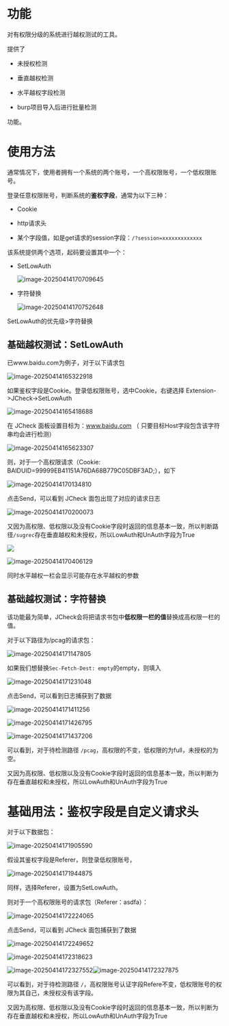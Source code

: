 # 功能

对有权限分级的系统进行越权测试的工具。

提供了

- 未授权检测

- 垂直越权检测
- 水平越权字段检测
- burp项目导入后进行批量检测

功能。



# 使用方法

通常情况下，使用者拥有一个系统的两个账号，一个高权限账号，一个低权限账号。

登录任意权限账号，判断系统的**鉴权字段**，通常为以下三种：

- Cookie
- http请求头

- 某个字段值，如是get请求的session字段：`/?session=xxxxxxxxxxxxx`

该系统提供两个选项，起码要设置其中一个：

- SetLowAuth

  ![image-20250414170709645](README.assets/image-20250414170709645.png)

- 字符替换

  ![image-20250414170752648](README.assets/image-20250414170752648.png)

SetLowAuth的优先级>字符替换

## 基础越权测试：SetLowAuth

已www.baidu.com为例子，对于以下请求包

![image-20250414165322918](README.assets/image-20250414165322918.png)

如果鉴权字段是Cookie。登录低权限账号，选中Cookie，右键选择 Extension->JCheck->SetLowAuth

![image-20250414165418688](README.assets/image-20250414165418688.png)

在 JCheck 面板设置目标为：www.baidu.com  （ 只要目标Host字段包含该字符串均会进行检测）

![image-20250414165623307](README.assets/image-20250414165623307.png)

则，对于一个高权限请求（Cookie: BAIDUID=99999EB41151A76DA68B779C05DBF3AD;），如下

![image-20250414170134810](README.assets/image-20250414170134810.png)

点击Send，可以看到 JCheck 面包出现了对应的请求日志

![image-20250414170200073](README.assets/image-20250414170200073.png)

又因为高权限、低权限以及没有Cookie字段时返回的信息基本一致，所以判断路径`/sugrec`存在垂直越权和未授权，所以LowAuth和UnAuth字段为True

![](README.assets/image-20250414170246141.png)

![image-20250414170406129](README.assets/image-20250414170406129.png)

同时水平越权一栏会显示可能存在水平越权的参数

## 基础越权测试：字符替换

该功能最为简单，JCheck会将把请求书包中**低权限一栏的值**替换成高权限一栏的值。

对于以下路径为/pcag的请求包：

![image-20250414171147805](README.assets/image-20250414171147805.png)

如果我们想替换`Sec-Fetch-Dest: empty`的empty，则填入

![image-20250414171231048](README.assets/image-20250414171231048.png)

点击Send，可以看到日志捕获到了数据

![image-20250414171411256](README.assets/image-20250414171411256.png)

![image-20250414171426795](README.assets/image-20250414171426795.png)

![image-20250414171437206](README.assets/image-20250414171437206.png)

可以看到，对于待检测路径 `/pcag`，高权限的不变，低权限的为full，未授权的为空。

又因为高权限、低权限以及没有Cookie字段时返回的信息基本一致，所以判断为存在垂直越权和未授权，所以LowAuth和UnAuth字段为True

# 基础用法：鉴权字段是自定义请求头

对于以下数据包：

![image-20250414171905590](README.assets/image-20250414171905590.png)

假设其鉴权字段是Referer，则登录低权限账号，

![image-20250414171944875](README.assets/image-20250414171944875.png)

同样，选择Referer，设置为SetLowAuth。

则对于一个高权限账号的请求包（Referer：asdfa）：

![image-20250414172224065](README.assets/image-20250414172224065.png)

点击Send，可以看到 JCheck 面包捕获到了数据

![image-20250414172249652](README.assets/image-20250414172249652.png)

![image-20250414172318623](README.assets/image-20250414172318623.png)

![image-20250414172327552](README.assets/image-20250414172327552.png)![image-20250414172327875](README.assets/image-20250414172327875.png)

可以看到，对于待检测路径 `/`，高权限账号认证字段Refere不变，低权限账号的权限为其自己，未授权没有该字段。

又因为高权限、低权限以及没有Cookie字段时返回的信息基本一致，所以判断为存在垂直越权和未授权，所以LowAuth和UnAuth字段为True
